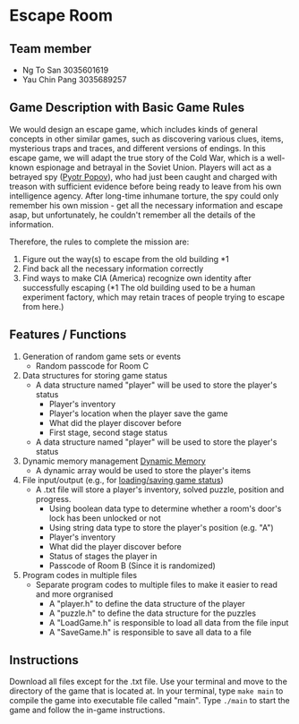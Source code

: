 # Escape Room
## Team member 
- Ng To San      3035601619
- Yau Chin Pang  3035689257

## Game Description with Basic Game Rules
We would design an escape game, which includes kinds of general concepts in other similar games, such as discovering various clues, items, mysterious traps and traces, and different versions of endings. In this escape game, we will adapt the true story of the Cold War, which is a well-known espionage and betrayal in the Soviet Union. Players will act as a betrayed spy ([Pyotr Popov](https://en.wikipedia.org/wiki/Pyotr_Semyonovich_Popov)), who had just been caught and charged with treason with sufficient evidence before being ready to leave from his own intelligence agency. After long-time inhumane torture, the spy could only remember his own mission - get all the necessary information and escape asap, but unfortunately, he couldn't remember all the details of the information.

Therefore, the rules to complete the mission are:
1. Figure out the way(s) to escape from the old building *1 
2. Find back all the necessary information correctly
3. Find ways to make CIA (America) recognize own identity after successfully escaping
   (*1 The old building used to be a human experiment factory, which may retain traces of people trying to escape from here.)

## Features / Functions
1. Generation of random game sets or events
   - Random passcode for Room C
2. Data structures for storing game status
   - A data structure named "player" will be used to store the player's status
      - Player's inventory
      - Player's location when the player save the game
      - What did the player discover before
      - First stage, second stage status
   - A data structure named "player" will be used to store the player's status
3. Dynamic memory management [Dynamic Memory](http://www.cplusplus.com/doc/tutorial/dynamic/)
   - A dynamic array would be used to store the player's items 
4. File input/output (e.g., for [loading/saving game status](http://www.cplusplus.com/forum/beginner/106630/))
   - A .txt file will store a player's inventory, solved puzzle, position and progress.
      - Using boolean data type to determine whether a room's door's lock has been unlocked or not
      - Using string data type to store the player's position (e.g. "A")
      - Player's inventory
      - What did the player discover before
      - Status of stages the player in
      - Passcode of Room B (Since it is randomized)
5. Program codes in multiple files
   - Separate program codes to multiple files to make it easier to read and more orgranised
      - A "player.h" to define the data structure of the player
      - A "puzzle.h" to define the data structure for the puzzles
      - A "LoadGame.h" is responsible to load all data from the file input
      - A "SaveGame.h" is responsible to save all data to a file

## Instructions
Download all files except for the .txt file. Use your terminal and move to the directory of the game that is located at. In your terminal, type `make main` to compile the game into executable file called "main". Type `./main` to start the game and follow the in-game instructions. 
